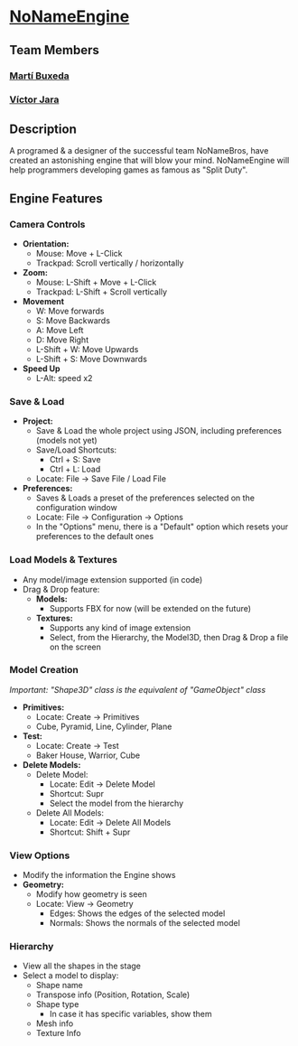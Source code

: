 # [NoNameEngine](https://github.com/BooStarGamer/NoNameEngine)
## Team Members
### [Martí Buxeda](https://github.com/BooStarGamer)
### [Víctor Jara](https://github.com/Kerali)
## Description
A programed & a designer of the successful team NoNameBros, have created an astonishing engine that will blow your mind. 
NoNameEngine will help programmers developing games as famous as "Split Duty".
## Engine Features
### Camera Controls
 - **Orientation:**
   - Mouse: Move + L-Click 
   - Trackpad: Scroll vertically / horizontally
 - **Zoom:**
   - Mouse: L-Shift + Move + L-Click
   - Trackpad: L-Shift + Scroll vertically
 - **Movement**
   - W: Move forwards
   - S: Move Backwards
   - A: Move Left
   - D: Move Right
   - L-Shift + W: Move Upwards
   - L-Shift + S: Move Downwards
 - **Speed Up**
   - L-Alt: speed x2

### Save & Load
 - **Project:**
   - Save & Load the whole project using JSON, including preferences (models not yet)
   - Save/Load Shortcuts:
     - Ctrl + S: Save
     - Ctrl + L: Load
   - Locate: File -> Save File / Load File
 - **Preferences:**
   - Saves & Loads a preset of the preferences selected on the configuration window
   - Locate: File -> Configuration -> Options
   - In the "Options" menu, there is a "Default" option which resets your preferences to the default ones

### Load Models & Textures
- Any model/image extension supported (in code)
- Drag & Drop feature:
  - **Models:**
    - Supports FBX for now (will be extended on the future) 
  - **Textures:**
    - Supports any kind of image extension
    - Select, from the Hierarchy, the Model3D, then Drag & Drop a file on the screen

### Model Creation
_Important: "Shape3D" class is the equivalent of "GameObject" class_
 - **Primitives:**
   - Locate: Create -> Primitives
   - Cube, Pyramid, Line, Cylinder, Plane
 - **Test:**
   - Locate: Create -> Test
   - Baker House, Warrior, Cube
 - **Delete Models:**
   - Delete Model:
     - Locate: Edit -> Delete Model
     - Shortcut: Supr
     - Select the model from the hierarchy
   - Delete All Models:
     - Locate: Edit -> Delete All Models
     - Shortcut: Shift + Supr

### View Options
- Modify the information the Engine shows
- **Geometry:**
  - Modify how geometry is seen
  - Locate: View -> Geometry
    - Edges: Shows the edges of the selected model
    - Normals: Shows the normals of the selected model

### Hierarchy
 - View all the shapes in the stage
 - Select a model to display:
   - Shape name
   - Transpose info (Position, Rotation, Scale)
   - Shape type
     - In case it has specific variables, show them
   - Mesh info
   - Texture Info

